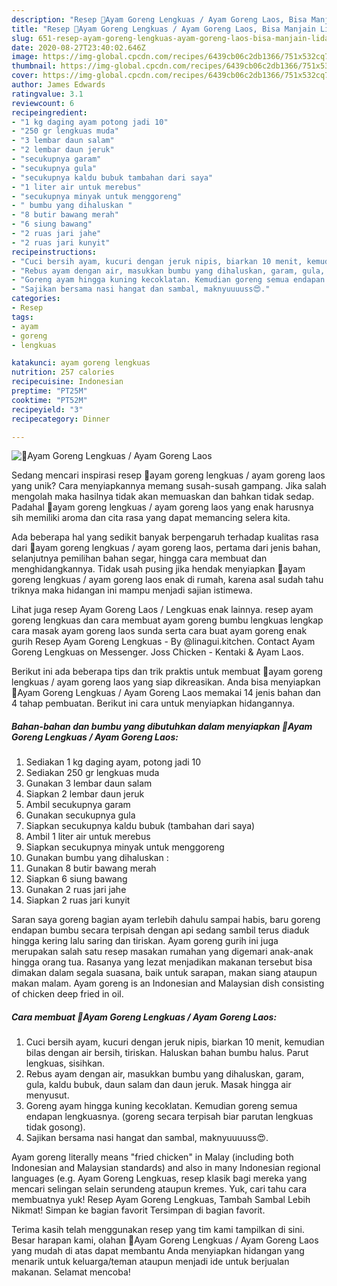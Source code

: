 ```yaml
---
description: "Resep 🌸Ayam Goreng Lengkuas / Ayam Goreng Laos, Bisa Manjain Lidah"
title: "Resep 🌸Ayam Goreng Lengkuas / Ayam Goreng Laos, Bisa Manjain Lidah"
slug: 651-resep-ayam-goreng-lengkuas-ayam-goreng-laos-bisa-manjain-lidah
date: 2020-08-27T23:40:02.646Z
image: https://img-global.cpcdn.com/recipes/6439cb06c2db1366/751x532cq70/🌸ayam-goreng-lengkuas-ayam-goreng-laos-foto-resep-utama.jpg
thumbnail: https://img-global.cpcdn.com/recipes/6439cb06c2db1366/751x532cq70/🌸ayam-goreng-lengkuas-ayam-goreng-laos-foto-resep-utama.jpg
cover: https://img-global.cpcdn.com/recipes/6439cb06c2db1366/751x532cq70/🌸ayam-goreng-lengkuas-ayam-goreng-laos-foto-resep-utama.jpg
author: James Edwards
ratingvalue: 3.1
reviewcount: 6
recipeingredient:
- "1 kg daging ayam potong jadi 10"
- "250 gr lengkuas muda"
- "3 lembar daun salam"
- "2 lembar daun jeruk"
- "secukupnya garam"
- "secukupnya gula"
- "secukupnya kaldu bubuk tambahan dari saya"
- "1 liter air untuk merebus"
- "secukupnya minyak untuk menggoreng"
- " bumbu yang dihaluskan "
- "8 butir bawang merah"
- "6 siung bawang"
- "2 ruas jari jahe"
- "2 ruas jari kunyit"
recipeinstructions:
- "Cuci bersih ayam, kucuri dengan jeruk nipis, biarkan 10 menit, kemudian bilas dengan air bersih, tiriskan. Haluskan bahan bumbu halus. Parut lengkuas, sisihkan."
- "Rebus ayam dengan air, masukkan bumbu yang dihaluskan, garam, gula, kaldu bubuk, daun salam dan daun jeruk. Masak hingga air menyusut."
- "Goreng ayam hingga kuning kecoklatan. Kemudian goreng semua endapan lengkuasnya. (goreng secara terpisah biar parutan lengkuas tidak gosong)."
- "Sajikan bersama nasi hangat dan sambal, maknyuuuuss😍."
categories:
- Resep
tags:
- ayam
- goreng
- lengkuas

katakunci: ayam goreng lengkuas 
nutrition: 257 calories
recipecuisine: Indonesian
preptime: "PT25M"
cooktime: "PT52M"
recipeyield: "3"
recipecategory: Dinner

---
```



![🌸Ayam Goreng Lengkuas / Ayam Goreng Laos](https://img-global.cpcdn.com/recipes/6439cb06c2db1366/751x532cq70/🌸ayam-goreng-lengkuas-ayam-goreng-laos-foto-resep-utama.jpg)

Sedang mencari inspirasi resep 🌸ayam goreng lengkuas / ayam goreng laos yang unik? Cara menyiapkannya memang susah-susah gampang. Jika salah mengolah maka hasilnya tidak akan memuaskan dan bahkan tidak sedap. Padahal 🌸ayam goreng lengkuas / ayam goreng laos yang enak harusnya sih memiliki aroma dan cita rasa yang dapat memancing selera kita.

Ada beberapa hal yang sedikit banyak berpengaruh terhadap kualitas rasa dari 🌸ayam goreng lengkuas / ayam goreng laos, pertama dari jenis bahan, selanjutnya pemilihan bahan segar, hingga cara membuat dan menghidangkannya. Tidak usah pusing jika hendak menyiapkan 🌸ayam goreng lengkuas / ayam goreng laos enak di rumah, karena asal sudah tahu triknya maka hidangan ini mampu menjadi sajian istimewa.

Lihat juga resep Ayam Goreng Laos / Lengkuas enak lainnya. resep ayam goreng lengkuas dan cara membuat ayam goreng bumbu lengkuas lengkap cara masak ayam goreng laos sunda serta cara buat ayam goreng enak gurih Resep Ayam Goreng Lengkuas - By @linagui.kitchen. Contact Ayam Goreng Lengkuas on Messenger. Joss Chicken - Kentaki &amp; Ayam Laos.


Berikut ini ada beberapa tips dan trik praktis untuk membuat 🌸ayam goreng lengkuas / ayam goreng laos yang siap dikreasikan. Anda bisa menyiapkan 🌸Ayam Goreng Lengkuas / Ayam Goreng Laos memakai 14 jenis bahan dan 4 tahap pembuatan. Berikut ini cara untuk menyiapkan hidangannya.

<!--inarticleads1-->

##### Bahan-bahan dan bumbu yang dibutuhkan dalam menyiapkan 🌸Ayam Goreng Lengkuas / Ayam Goreng Laos:

1. Sediakan 1 kg daging ayam, potong jadi 10
1. Sediakan 250 gr lengkuas muda
1. Gunakan 3 lembar daun salam
1. Siapkan 2 lembar daun jeruk
1. Ambil secukupnya garam
1. Gunakan secukupnya gula
1. Siapkan secukupnya kaldu bubuk (tambahan dari saya)
1. Ambil 1 liter air untuk merebus
1. Siapkan secukupnya minyak untuk menggoreng
1. Gunakan  bumbu yang dihaluskan :
1. Gunakan 8 butir bawang merah
1. Siapkan 6 siung bawang
1. Gunakan 2 ruas jari jahe
1. Siapkan 2 ruas jari kunyit


Saran saya goreng bagian ayam terlebih dahulu sampai habis, baru goreng endapan bumbu secara terpisah dengan api sedang sambil terus diaduk hingga kering lalu saring dan tiriskan. Ayam goreng gurih ini juga merupakan salah satu resep masakan rumahan yang digemari anak-anak hingga orang tua. Rasanya yang lezat menjadikan makanan tersebut bisa dimakan dalam segala suasana, baik untuk sarapan, makan siang ataupun makan malam. Ayam goreng is an Indonesian and Malaysian dish consisting of chicken deep fried in oil. 

<!--inarticleads2-->

##### Cara membuat 🌸Ayam Goreng Lengkuas / Ayam Goreng Laos:

1. Cuci bersih ayam, kucuri dengan jeruk nipis, biarkan 10 menit, kemudian bilas dengan air bersih, tiriskan. Haluskan bahan bumbu halus. Parut lengkuas, sisihkan.
1. Rebus ayam dengan air, masukkan bumbu yang dihaluskan, garam, gula, kaldu bubuk, daun salam dan daun jeruk. Masak hingga air menyusut.
1. Goreng ayam hingga kuning kecoklatan. Kemudian goreng semua endapan lengkuasnya. (goreng secara terpisah biar parutan lengkuas tidak gosong).
1. Sajikan bersama nasi hangat dan sambal, maknyuuuuss😍.


Ayam goreng literally means &#34;fried chicken&#34; in Malay (including both Indonesian and Malaysian standards) and also in many Indonesian regional languages (e.g. Ayam Goreng Lengkuas, resep klasik bagi mereka yang mencari selingan selain serundeng ataupun kremes. Yuk, cari tahu cara membuatnya yuk! Resep Ayam Goreng Lengkuas, Tambah Sambal Lebih Nikmat! Simpan ke bagian favorit Tersimpan di bagian favorit. 

Terima kasih telah menggunakan resep yang tim kami tampilkan di sini. Besar harapan kami, olahan 🌸Ayam Goreng Lengkuas / Ayam Goreng Laos yang mudah di atas dapat membantu Anda menyiapkan hidangan yang menarik untuk keluarga/teman ataupun menjadi ide untuk berjualan makanan. Selamat mencoba!
